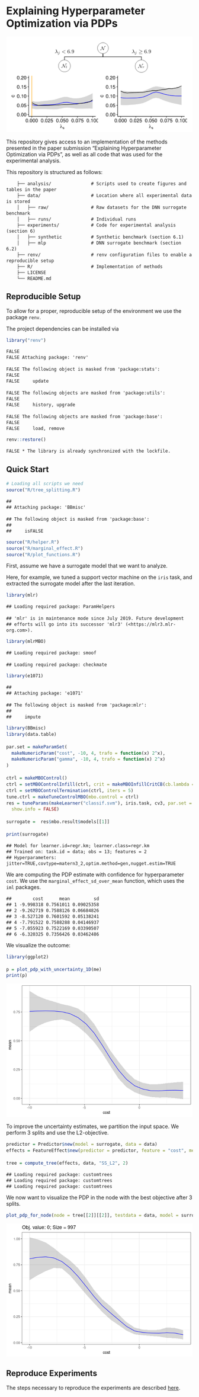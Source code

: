 
# Explaining Hyperparameter Optimization via PDPs

![](docs/images/tree_example.png)<!-- -->

This repository gives access to an implementation of the methods
presented in the paper submission “Explaining Hyperparameter
Optimization via PDPs”, as well as all code that was used for the
experimental analysis.

This repository is structured as follows:

``` 
    ├── analysis/               # Scripts used to create figures and tables in the paper
    ├── data/                   # Location where all experimental data is stored
    │   ├── raw/                # Raw datasets for the DNN surrogate benchmark
    │   ├── runs/               # Individual runs 
    ├── experiments/            # Code for experimental analysis (section 6)
    │   ├── synthetic           # Synthetic benchmark (section 6.1)
    │   ├── mlp                 # DNN surrogate benchmark (section 6.2)
    ├── renv/                   # renv configuration files to enable a reproducible setup 
    ├── R/                      # Implementation of methods 
    ├── LICENSE
    └── README.md               
```

## Reproducible Setup

To allow for a proper, reproducible setup of the environment we use the
package `renv`.

The project dependencies can be installed via

``` r
library("renv")
```

    FALSE 
    FALSE Attaching package: 'renv'

    FALSE The following object is masked from 'package:stats':
    FALSE 
    FALSE     update

    FALSE The following objects are masked from 'package:utils':
    FALSE 
    FALSE     history, upgrade

    FALSE The following objects are masked from 'package:base':
    FALSE 
    FALSE     load, remove

``` r
renv::restore()
```

    FALSE * The library is already synchronized with the lockfile.

## Quick Start

``` r
# Loading all scripts we need
source("R/tree_splitting.R")
```

    ## 
    ## Attaching package: 'BBmisc'

    ## The following object is masked from 'package:base':
    ## 
    ##     isFALSE

``` r
source("R/helper.R")
source("R/marginal_effect.R")
source("R/plot_functions.R")
```

First, assume we have a surrogate model that we want to analyze.

Here, for example, we tuned a support vector machine on the `iris` task,
and extracted the surrogate model after the last iteration.

``` r
library(mlr)
```

    ## Loading required package: ParamHelpers

    ## 'mlr' is in maintenance mode since July 2019. Future development
    ## efforts will go into its successor 'mlr3' (<https://mlr3.mlr-org.com>).

``` r
library(mlrMBO)
```

    ## Loading required package: smoof

    ## Loading required package: checkmate

``` r
library(e1071)
```

    ## 
    ## Attaching package: 'e1071'

    ## The following object is masked from 'package:mlr':
    ## 
    ##     impute

``` r
library(BBmisc)
library(data.table)

par.set = makeParamSet(
  makeNumericParam("cost", -10, 4, trafo = function(x) 2^x),
  makeNumericParam("gamma", -10, 4, trafo = function(x) 2^x)
)

ctrl = makeMBOControl()
ctrl = setMBOControlInfill(ctrl, crit = makeMBOInfillCritCB(cb.lambda = 1))
ctrl = setMBOControlTermination(ctrl, iters = 5)
tune.ctrl = makeTuneControlMBO(mbo.control = ctrl)
res = tuneParams(makeLearner("classif.svm"), iris.task, cv3, par.set = par.set, control = tune.ctrl,
  show.info = FALSE)
  
surrogate =  res$mbo.result$models[[1]]

print(surrogate)
```

    ## Model for learner.id=regr.km; learner.class=regr.km
    ## Trained on: task.id = data; obs = 13; features = 2
    ## Hyperparameters: jitter=TRUE,covtype=matern3_2,optim.method=gen,nugget.estim=TRUE

We are computing the PDP estimate with confidence for hyperparameter
`cost`. We use the `marginal_effect_sd_over_mean` function, which uses
the `iml` packages.

    ##        cost      mean         sd
    ## 1 -9.998318 0.7561011 0.09025358
    ## 2 -9.262719 0.7588126 0.06684826
    ## 3 -8.527120 0.7601592 0.05138241
    ## 4 -7.791522 0.7588288 0.04146937
    ## 5 -7.055923 0.7522169 0.03390507
    ## 6 -6.320325 0.7356426 0.03462486

We visualize the outcome:

``` r
library(ggplot2)

p = plot_pdp_with_uncertainty_1D(me)
print(p)
```

![](README_files/figure-gfm/unnamed-chunk-5-1.png)<!-- -->

To improve the uncertainty estimates, we partition the input space. We
perform 3 splits and use the L2-objective.

``` r
predictor = Predictor$new(model = surrogate, data = data)
effects = FeatureEffect$new(predictor = predictor, feature = "cost", method = "pdp")

tree = compute_tree(effects, data, "SS_L2", 2)
```

    ## Loading required package: customtrees
    ## Loading required package: customtrees
    ## Loading required package: customtrees

We now want to visualize the PDP in the node with the best objective
after 3 splits.

``` r
plot_pdp_for_node(node = tree[[2]][[2]], testdata = data, model = surrogate, pdp.feature = "cost", grid.size = 20)
```

![](README_files/figure-gfm/unnamed-chunk-7-1.png)<!-- -->

## Reproduce Experiments

The steps necessary to reproduce the experiments are described
[here](benchmarks/README.md).
